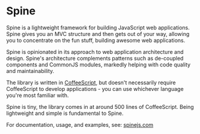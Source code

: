 # Spine

Spine is a lightweight framework for building JavaScript web applications. Spine gives you an MVC structure and then gets out of your way, allowing you to concentrate on the fun stuff, building awesome web applications.

Spine is opinionated in its approach to web application architecture and design. Spine's architecture complements patterns such as de-coupled components and CommonJS modules, markedly helping with code quality and maintainability.

The library is written in [CoffeeScript](http://jashkenas.github.com/coffee-script), but doesn't necessarily require CoffeeScript to develop applications - you can use whichever language you're most familiar with.

Spine is tiny, the library comes in at around 500 lines of CoffeeScript. Being lightweight and simple is fundamental to Spine.

For documentation, usage, and examples, see: [spinejs.com](http://spinejs.com)